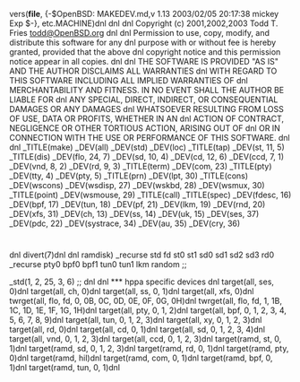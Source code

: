 vers(__file__,
	{-$OpenBSD: MAKEDEV.md,v 1.13 2003/02/05 20:17:38 mickey Exp $-},
etc.MACHINE)dnl
dnl
dnl Copyright (c) 2001,2002,2003 Todd T. Fries <todd@OpenBSD.org>
dnl
dnl Permission to use, copy, modify, and distribute this software for any
dnl purpose with or without fee is hereby granted, provided that the above
dnl copyright notice and this permission notice appear in all copies.
dnl
dnl THE SOFTWARE IS PROVIDED "AS IS" AND THE AUTHOR DISCLAIMS ALL WARRANTIES
dnl WITH REGARD TO THIS SOFTWARE INCLUDING ALL IMPLIED WARRANTIES OF
dnl MERCHANTABILITY AND FITNESS. IN NO EVENT SHALL THE AUTHOR BE LIABLE FOR
dnl ANY SPECIAL, DIRECT, INDIRECT, OR CONSEQUENTIAL DAMAGES OR ANY DAMAGES
dnl WHATSOEVER RESULTING FROM LOSS OF USE, DATA OR PROFITS, WHETHER IN AN
dnl ACTION OF CONTRACT, NEGLIGENCE OR OTHER TORTIOUS ACTION, ARISING OUT OF
dnl OR IN CONNECTION WITH THE USE OR PERFORMANCE OF THIS SOFTWARE.
dnl
dnl
_TITLE(make)
_DEV(all)
_DEV(std)
_DEV(loc)
_TITLE(tap)
_DEV(st, 11, 5)
_TITLE(dis)
_DEV(flo, 24, 7)
_DEV(sd, 10, 4)
_DEV(cd, 12, 6)
_DEV(ccd, 7, 1)
_DEV(vnd, 8, 2)
_DEV(rd, 9, 3)
_TITLE(term)
_DEV(com, 23)
_TITLE(pty)
_DEV(tty, 4)
_DEV(pty, 5)
_TITLE(prn)
_DEV(lpt, 30)
_TITLE(cons)
_DEV(wscons)
_DEV(wsdisp, 27)
_DEV(wskbd, 28)
_DEV(wsmux, 30)
_TITLE(point)
_DEV(wsmouse, 29)
_TITLE(call)
_TITLE(spec)
_DEV(fdesc, 16)
_DEV(bpf, 17)
_DEV(tun, 18)
_DEV(pf, 21)
_DEV(lkm, 19)
_DEV(rnd, 20)
_DEV(xfs, 31)
_DEV(ch, 13)
_DEV(ss, 14)
_DEV(uk, 15)
_DEV(ses, 37)
_DEV(pdc, 22)
_DEV(systrace, 34)
_DEV(au, 35)
_DEV(cry, 36)
#
dnl
divert(7)dnl
dnl
ramdisk)
	_recurse std fd st0 st1 sd0 sd1 sd2 sd3 rd0
	_recurse pty0 bpf0 bpf1 tun0 tun1 lkm random
	;;

_std(1, 2, 25, 3, 6)
	;;
dnl
dnl *** hppa specific devices
dnl
target(all, ses, 0)dnl
target(all, ch, 0)dnl
target(all, ss, 0, 1)dnl
target(all, xfs, 0)dnl
twrget(all, flo, fd, 0, 0B, 0C, 0D, 0E, 0F, 0G, 0H)dnl
twrget(all, flo, fd, 1, 1B, 1C, 1D, 1E, 1F, 1G, 1H)dnl
target(all, pty, 0, 1, 2)dnl
target(all, bpf, 0, 1, 2, 3, 4, 5, 6, 7, 8, 9)dnl
target(all, tun, 0, 1, 2, 3)dnl
target(all, xy, 0, 1, 2, 3)dnl
target(all, rd, 0)dnl
target(all, cd, 0, 1)dnl
target(all, sd, 0, 1, 2, 3, 4)dnl
target(all, vnd, 0, 1, 2, 3)dnl
target(all, ccd, 0, 1, 2, 3)dnl
target(ramd, st, 0, 1)dnl
target(ramd, sd, 0, 1, 2, 3)dnl
target(ramd, rd, 0, 1)dnl
target(ramd, pty, 0)dnl
target(ramd, hil)dnl
target(ramd, com, 0, 1)dnl
target(ramd, bpf, 0, 1)dnl
target(ramd, tun, 0, 1)dnl
